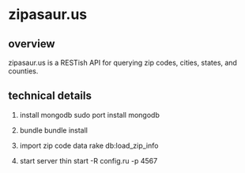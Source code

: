 # zipasaur.us #

## overview ##
zipasaur.us is a RESTish API for querying zip codes, cities, states, and counties.

## technical details ##

1. install mongodb
	sudo port install mongodb

2. bundle
	bundle install

3. import zip code data
	rake db:load_zip_info
        
3. start server
	thin start -R config.ru -p 4567
